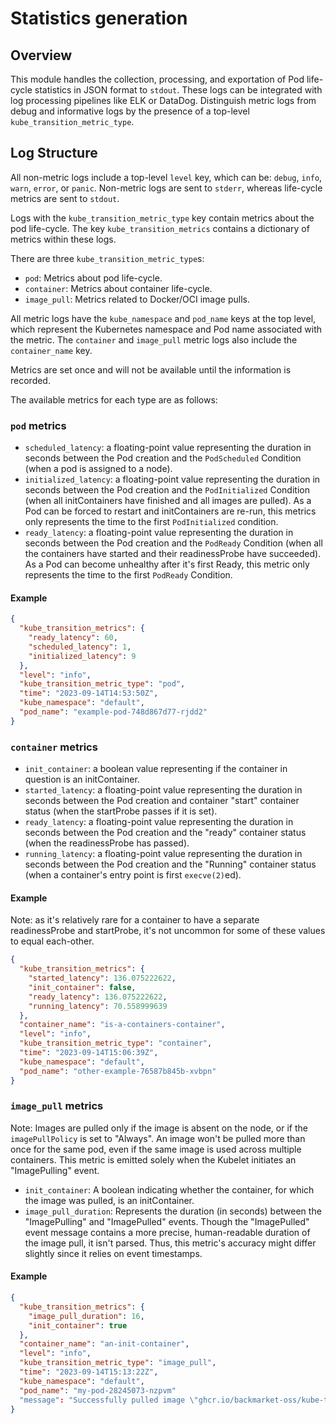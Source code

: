 # Statistics generation

## Overview

This module handles the collection, processing, and exportation of Pod
life-cycle statistics in JSON format to `stdout`.
These logs can be integrated with log processing pipelines like ELK or DataDog.
Distinguish metric logs from debug and informative logs by the presence of a
top-level `kube_transition_metric_type`.

## Log Structure

All non-metric logs include a top-level `level` key, which can be: `debug`,
`info`, `warn`, `error`, or `panic`.
Non-metric logs are sent to `stderr`, whereas life-cycle metrics are sent to
`stdout`.

Logs with the `kube_transition_metric_type` key contain metrics about the pod
life-cycle.
The key `kube_transition_metrics` contains a dictionary of metrics within these
logs.

There are three `kube_transition_metric_type`s:
- `pod`: Metrics about pod life-cycle.
- `container`: Metrics about container life-cycle.
- `image_pull`: Metrics related to Docker/OCI image pulls.

All metric logs have the `kube_namespace` and `pod_name` keys at the top level,
which represent the Kubernetes namespace and Pod name associated with the
metric.
The `container` and `image_pull` metric logs also include the `container_name`
key.

Metrics are set once and will not be available until the information is
recorded.

The available metrics for each type are as follows:

### `pod` metrics

* `scheduled_latency`: a floating-point value representing the duration in
  seconds between the Pod creation and the `PodScheduled` Condition (when a pod
  is assigned to a node).
* `initialized_latency`: a floating-point value representing the duration in
  seconds between the Pod creation and the `PodInitialized` Condition (when all
  initContainers have finished and all images are pulled).
  As a Pod can be forced to restart and initContainers are re-run, this metrics
  only represents the time to the first `PodInitialized` condition.
* `ready_latency`: a floating-point value representing the duration in seconds
  between the Pod creation and the `PodReady` Condition (when all the containers
  have started and their readinessProbe have succeeded).
  As a Pod can become unhealthy after it's first Ready, this metric only
  represents the time to the first `PodReady` Condition.

#### Example

```json
{
  "kube_transition_metrics": {
    "ready_latency": 60,
    "scheduled_latency": 1,
    "initialized_latency": 9
  },
  "level": "info",
  "kube_transition_metric_type": "pod",
  "time": "2023-09-14T14:53:50Z",
  "kube_namespace": "default",
  "pod_name": "example-pod-748d867d77-rjdd2"
}
```

### `container` metrics

* `init_container`: a boolean value representing if the container in question is
  an initContainer.
* `started_latency`: a floating-point value representing the duration in
  seconds between the Pod creation and container "start" container status (when
  the startProbe passes if it is set).
* `ready_latency`: a floating-point value representing the duration in
  seconds between the Pod creation and the "ready" container status (when the
  readinessProbe has passed).
* `running_latency`: a floating-point value representing the duration in seconds
  between the Pod creation and the "Running" container status (when a
  container's entry point is first `execve(2)`ed).

#### Example

Note: as it's relatively rare for a container to have a separate readinessProbe
and startProbe, it's not uncommon for some of these values to equal each-other.
```json
{
  "kube_transition_metrics": {
    "started_latency": 136.075222622,
    "init_container": false,
    "ready_latency": 136.075222622,
    "running_latency": 70.558999639
  },
  "container_name": "is-a-containers-container",
  "level": "info",
  "kube_transition_metric_type": "container",
  "time": "2023-09-14T15:06:39Z",
  "kube_namespace": "default",
  "pod_name": "other-example-76587b845b-xvbpn"
}
```

### `image_pull` metrics

Note: Images are pulled only if the image is absent on the node, or if the
`imagePullPolicy` is set to "Always".
An image won't be pulled more than once for the same pod, even if the same image
is used across multiple containers.
This metric is emitted solely when the Kubelet initiates an "ImagePulling"
event.

* `init_container`: A boolean indicating whether the container, for which the
  image was pulled, is an initContainer.
* `image_pull_duration`: Represents the duration (in seconds) between the
  "ImagePulling" and "ImagePulled" events.
  Though the "ImagePulled" event message contains a more precise, human-readable
  duration of the image pull, it isn't parsed.
  Thus, this metric's accuracy might differ slightly since it relies on event
  timestamps.

#### Example

```json
{
  "kube_transition_metrics": {
    "image_pull_duration": 16,
    "init_container": true
  },
  "container_name": "an-init-container",
  "level": "info",
  "kube_transition_metric_type": "image_pull",
  "time": "2023-09-14T15:13:22Z",
  "kube_namespace": "default",
  "pod_name": "my-pod-28245073-nzpvm"
  "message": "Successfully pulled image \"ghcr.io/backmarket-oss/kube-transition-metrics:latest\" in 15094.782505ms (15273.331032ms including waiting)"
}
```
